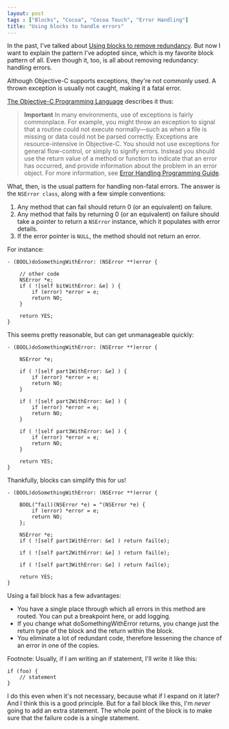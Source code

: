 ```yaml
---
layout: post
tags : ["Blocks", "Cocoa", "Cocoa Touch", "Error Handling"]
title: "Using blocks to handle errors"
---
```

In the past, I've talked about [Using blocks to remove redundancy](/2011/07/blocks-to-remove-redundancy/). But now I want to explain the pattern I've adopted since, which is my favorite block pattern of all. Even though it, too, is all about removing redundancy: handling errors.

Although Objective-C supports exceptions, they're not commonly used. A thrown exception is usually not caught, making it a fatal error.

[The Objective-C Programming Language](https://developer.apple.com/library/ios/documentation/Cocoa/Conceptual/ObjectiveC/Chapters/ocExceptionHandling.html#//apple_ref/doc/uid/TP30001163-CH13-TPXREF168) describes it thus:

> **Important** In many environments, use of exceptions is fairly commonplace. For example, you might throw an exception to signal that a routine could not execute normally—such as when a file is missing or data could not be parsed correctly. Exceptions are resource-intensive in Objective-C. You should not use exceptions for general flow-control, or simply to signify errors. Instead you should use the return value of a method or function to indicate that an error has occurred, and provide information about the problem in an error object. For more information, see [Error Handling Programming Guide](http://developer.apple.com/library/mac/documentation/Cocoa/Conceptual/ErrorHandlingCocoa/ErrorHandling/ErrorHandling.html#//apple_ref/doc/uid/TP40001806).

What, then, is the usual pattern for handling non-fatal errors. The answer is the `NSError class`, along with a few simple conventions:

1. Any method that can fail should return 0 (or an equivalent) on failure.
2. Any method that fails by returning 0 (or an equivalent) on failure should take a pointer to return a `NSError` instance, which it populates with error details.
3. If the error pointer is `NULL`, the method should not return an error.

For instance:

    - (BOOL)doSomethingWithError: (NSError **)error {
    
        // other code
        NSError *e;
        if ( ![self bitWithError: &e] ) {
            if (error) *error = e;
            return NO;
        }
        
        return YES;
    }

This seems pretty reasonable, but can get unmanageable quickly:

    - (BOOL)doSomethingWithError: (NSError **)error {
        
        NSError *e;
        
        if ( ![self part1WithError: &e] ) {
            if (error) *error = e;
            return NO;
        }
        
        if ( ![self part2WithError: &e] ) {
            if (error) *error = e;
            return NO;
        }
        
        if ( ![self part3WithError: &e] ) {
            if (error) *error = e;
            return NO;
        }
        
        return YES;
    }

Thankfully, blocks can simplify this for us!

    - (BOOL)doSomethingWithError: (NSError **)error {
    
        BOOL(^fail)(NSError *e) = ^(NSError *e) {
            if (error) *error = e;
            return NO;
        };
        
        NSError *e;
        if ( ![self part1WithError: &e] ) return fail(e);
        
        if ( ![self part2WithError: &e] ) return fail(e);
        
        if ( ![self part3WithError: &e] ) return fail(e);
        
        return YES;
    }

Using a fail block has a few advantages:

* You have a single place through which all errors in this method are routed. You can put a breakpoint here, or add logging.
* If you change what doSomethingWithError returns, you change just the return type of the block and the return within the block.
* You eliminate a lot of redundant code, therefore lessening the chance of an error in one of the copies.

Footnote: Usually, if I am writing an if statement, I'll write it like this:

    if (foo) {
        // statement
    }

I do this even when it's not necessary, because what if I expand on it later? And I think this is a good principle. But for a fail block like this, I'm *never* going to add an extra statement. The whole point of the block is to make sure that the failure code is a single statement.